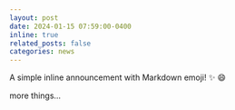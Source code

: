 ```yaml
---
layout: post
date: 2024-01-15 07:59:00-0400
inline: true
related_posts: false
categories: news
---
```


A simple inline announcement with Markdown emoji! :sparkles: :smile:

<!--stuff-->

more things...
